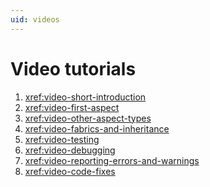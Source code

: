 ```yaml
---
uid: videos
---
```


# Video tutorials

1. <xref:video-short-introduction>
2. <xref:video-first-aspect>
3. <xref:video-other-aspect-types>
4. <xref:video-fabrics-and-inheritance>
5. <xref:video-testing>
6. <xref:video-debugging>
7. <xref:video-reporting-errors-and-warnings>
8. <xref:video-code-fixes> 